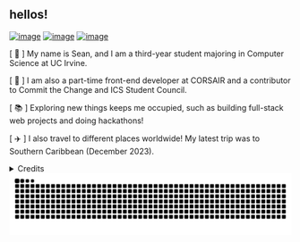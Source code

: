## hellos!

[![image](https://img.shields.io/badge/website-000000?style=for-the-badge&logo=About.me&logoColor=white)](https://seancfong.com/) [![image](https://img.shields.io/badge/LinkedIn-0077B5?style=for-the-badge&logo=linkedin&logoColor=white)](https://www.linkedin.com/in/seancfong/) [![image](https://img.shields.io/badge/Gmail-D14836?style=for-the-badge&logo=gmail&logoColor=white)](mailto:seancfong@gmail.com)

[ :seedling: ] My name is Sean, and I am a third-year student majoring in Computer Science at UC Irvine.

[ :office: ] I am also a part-time front-end developer at CORSAIR and a contributor to Commit the Change and ICS Student Council.

[ :books: ] Exploring new things keeps me occupied, such as building full-stack web projects and doing hackathons!

[ :airplane: ] I also travel to different places worldwide! My latest trip was to Southern Caribbean (December 2023).

<details>
 <summary>Credits</summary>
 <br/>
  <div align="center">
   <img src="https://img.shields.io/badge/GitHub-100000?style=for-the-badge&logo=github&logoColor=white"/>
   <br/>
   <a href="https://github.com/anuraghazra/github-readme-stats/blob/master/themes/README.md"> GitHub README stats </a>
   <br/>
   <a href="https://github.com/alexandresanlim/Badges4-README.md-Profile"> Badges 4 README.md Profile  </a>
   <br/>
   <a href="https://github.com/leviarista/github-profile-header-generator"> Github Profile Header Generator </a>
  </div>
</details>

<picture>
  <source media="(prefers-color-scheme: dark)" srcset="https://raw.githubusercontent.com/seancfong/seancfong/output/github-contribution-grid-snake-dark.svg">
  <source media="(prefers-color-scheme: light)" srcset="https://raw.githubusercontent.com/seancfong/seancfong/output/github-contribution-grid-snake.svg">
  <img alt="github contribution grid snake animation" src="https://raw.githubusercontent.com/seancfong/seancfong/output/github-contribution-grid-snake.svg">
</picture>
